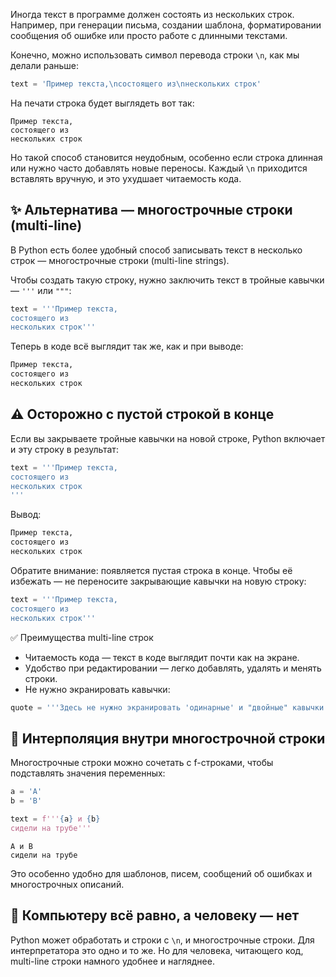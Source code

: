 Иногда текст в программе должен состоять из нескольких строк. Например, при генерации письма, создании шаблона, форматировании сообщения об ошибке или просто работе с длинными текстами.

Конечно, можно использовать символ перевода строки `\n`, как мы делали раньше:

```python
text = 'Пример текста,\nсостоящего из\nнескольких строк'
```

На печати строка будет выглядеть вот так:

```
Пример текста,
состоящего из
нескольких строк
```

Но такой способ становится неудобным, особенно если строка длинная или нужно часто добавлять новые переносы. Каждый `\n` приходится вставлять вручную, и это ухудшает читаемость кода.

## ✨ Альтернатива — многострочные строки (multi-line)

В Python есть более удобный способ записывать текст в несколько строк — многострочные строки (multi-line strings).

Чтобы создать такую строку, нужно заключить текст в тройные кавычки — `'''` или `"""`:

```python
text = '''Пример текста,
состоящего из
нескольких строк'''
```

Теперь в коде всё выглядит так же, как и при выводе:

```python
Пример текста,
состоящего из
нескольких строк
```

## ⚠️ Осторожно с пустой строкой в конце

Если вы закрываете тройные кавычки на новой строке, Python включает и эту строку в результат:

```python
text = '''Пример текста,
состоящего из
нескольких строк
'''
```

Вывод:

```python
Пример текста,
состоящего из
нескольких строк

```

Обратите внимание: появляется пустая строка в конце. Чтобы её избежать — не переносите закрывающие кавычки на новую строку:

```python
text = '''Пример текста,
состоящего из
нескольких строк'''
```

✅ Преимущества multi-line строк

- Читаемость кода — текст в коде выглядит почти как на экране.
- Удобство при редактировании — легко добавлять, удалять и менять строки.
- Не нужно экранировать кавычки:

```python
quote = '''Здесь не нужно экранировать 'одинарные' и "двойные" кавычки'''
```

## 🔀 Интерполяция внутри многострочной строки

Многострочные строки можно сочетать с f-строками, чтобы подставлять значения переменных:

```python
a = 'А'
b = 'B'

text = f'''{a} и {b}
сидели на трубе'''
```

```
А и B
сидели на трубе
```

Это особенно удобно для шаблонов, писем, сообщений об ошибках и многострочных описаний.

## 🤖 Компьютеру всё равно, а человеку — нет

Python может обработать и строки с `\n`, и многострочные строки. Для интерпретатора это одно и то же. Но для человека, читающего код, multi-line строки намного удобнее и нагляднее.
